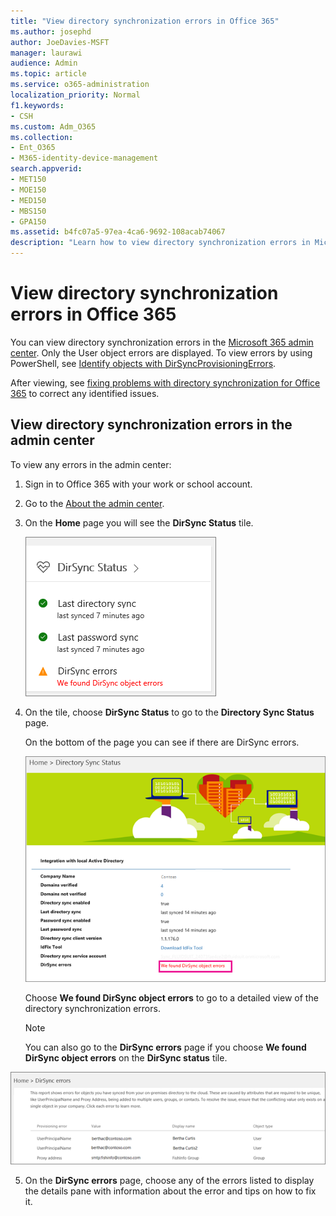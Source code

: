 ```yaml
---
title: "View directory synchronization errors in Office 365"
ms.author: josephd
author: JoeDavies-MSFT
manager: laurawi
audience: Admin
ms.topic: article
ms.service: o365-administration
localization_priority: Normal
f1.keywords:
- CSH
ms.custom: Adm_O365
ms.collection:
- Ent_O365
- M365-identity-device-management
search.appverid:
- MET150
- MOE150
- MED150
- MBS150
- GPA150
ms.assetid: b4fc07a5-97ea-4ca6-9692-108acab74067
description: "Learn how to view directory synchronization errors in Microsoft 365 admin center."
---
```


# View directory synchronization errors in Office 365

You can view directory synchronization errors in the [Microsoft 365 admin center](https://admin.microsoft.com). Only the User object errors are displayed. To view errors by using PowerShell, see [Identify objects with DirSyncProvisioningErrors](https://docs.microsoft.com/azure/active-directory/hybrid/how-to-connect-syncservice-duplicate-attribute-resiliency).

After viewing, see [fixing problems with directory synchronization for Office 365](fix-problems-with-directory-synchronization.md) to correct any identified issues.
  
## View directory synchronization errors in the admin center

To view any errors in the admin center:
  
1. Sign in to Office 365 with your work or school account. 
    
2. Go to the [About the admin center](https://support.office.com/article/758befc4-0888-4009-9f14-0d147402fd23).
    
3. On the **Home** page you will see the **DirSync Status** tile. 
    
    ![The DirSync Status tile in admin center preview](media/060006e9-de61-49d5-8979-e77cda198e71.png)
  
4. On the tile, choose **DirSync Status** to go to the **Directory Sync Status** page. 
    
    On the bottom of the page you can see if there are DirSync errors.
    
    ![On the Directory Sync Status page you can see if there are DirSync object errors](media/882094a3-80d3-4aae-b90b-78b27047974c.png)
  
    Choose **We found DirSync object errors** to go to a detailed view of the directory synchronization errors. 
    
    > [!NOTE]
    > You can also go to the **DirSync errors** page if you choose **We found DirSync object errors** on the **DirSync status** tile. 
  
![DirSync errors page](media/a6e302d4-6be7-4e3a-b4b5-81c5a2c02952.png)
  
5. On the **DirSync errors** page, choose any of the errors listed to display the details pane with information about the error and tips on how to fix it. 
